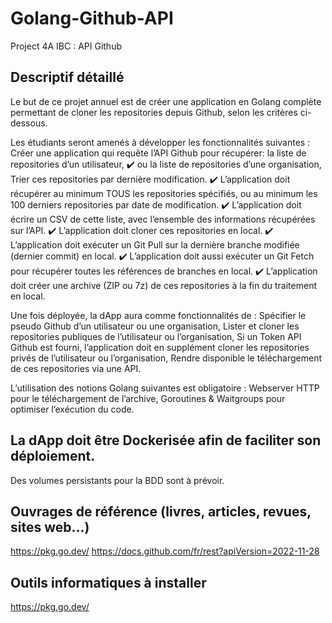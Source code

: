 # Golang-Github-API

Project 4A IBC : API Github

## Descriptif détaillé

Le but de ce projet annuel est de créer une application en Golang complète permettant de cloner les
repositories depuis Github, selon les critères ci-dessous.

Les étudiants seront amenés à développer les fonctionnalités suivantes :
Créer une application qui requête l’API Github pour récupérer:
la liste de repositories d’un utilisateur, ✔️
ou la liste de repositories d’une organisation,
Trier ces repositories par dernière modification. ✔️
L’application doit récupérer au minimum TOUS les repositories spécifiés, ou au minimum les 100 derniers repositories par date de modification. ✔️
L’application doit écrire un CSV de cette liste, avec l’ensemble des informations récupérées sur l’API. ✔️
L’application doit cloner ces repositories en local. ✔️
L’application doit exécuter un Git Pull sur la dernière branche modifiée (dernier commit) en local. ✔️
L’application doit aussi exécuter un Git Fetch pour récupérer toutes les références de branches en local. ✔️
L’application doit créer une archive (ZIP ou 7z) de ces repositories à la fin du traitement en local.

Une fois déployée, la dApp aura comme fonctionnalités de :
Spécifier le pseudo Github d’un utilisateur ou une organisation,
Lister et cloner les repositories publiques de l’utilisateur ou l’organisation,
Si un Token API Github est fourni, l’application doit en supplément cloner les repositories privés de l’utilisateur ou l’organisation,
Rendre disponible le téléchargement de ces repositories via une API.

L’utilisation des notions Golang suivantes est obligatoire :
Webserver HTTP pour le téléchargement de l’archive,
Goroutines & Waitgroups pour optimiser l’exécution du code.

## La dApp doit être Dockerisée afin de faciliter son déploiement.

Des volumes persistants pour la BDD sont à prévoir.

## Ouvrages de référence (livres, articles, revues, sites web...)

https://pkg.go.dev/
https://docs.github.com/fr/rest?apiVersion=2022-11-28

## Outils informatiques à installer

https://pkg.go.dev/
